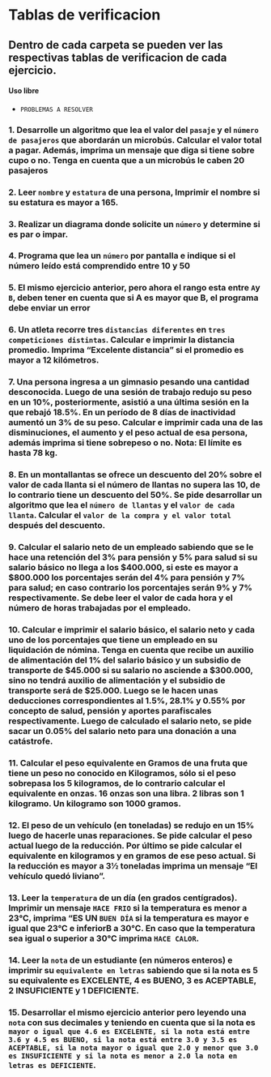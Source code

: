 # Tablas de verificacion

## Dentro de cada carpeta se pueden ver las respectivas tablas de verificacion de cada ejercicio.


#### Uso libre 

- `PROBLEMAS A RESOLVER`

### 1. Desarrolle un algoritmo que lea el valor del `pasaje` y el `número de pasajeros` que abordarán un microbús. Calcular el valor total a pagar. Además, imprima un mensaje que diga si tiene sobre cupo o no. Tenga en cuenta que a un microbús le caben 20 pasajeros 

### 2. Leer `nombre` y `estatura` de una persona, Imprimir el nombre si su estatura es mayor a 165.

### 3. Realizar un diagrama donde solicite un `número` y determine si es par o impar.

### 4. Programa que lea un `número` por pantalla e indique si el número leído está comprendido entre 10 y 50

### 5. El mismo ejercicio anterior, pero ahora el rango esta entre `A`y `B`, deben tener en cuenta que si A es mayor que B, el programa debe enviar un error

### 6. Un atleta recorre tres `distancias diferentes` en `tres competiciones distintas`. Calcular e imprimir la distancia promedio. Imprima “Excelente distancia” si el promedio es mayor a 12 kilómetros.

### 7. Una persona ingresa a un gimnasio pesando una cantidad desconocida. Luego de una sesión de trabajo redujo su peso en un 10%, posteriormente, asistió a una última sesión en la que rebajó 18.5%. En un período de 8 días de inactividad aumentó un 3% de su peso. Calcular e imprimir cada una de las disminuciones, el aumento y el peso actual de esa persona, además imprima si tiene sobrepeso o no. Nota: El límite es hasta 78 kg.

### 8. En un montallantas se ofrece un descuento del 20% sobre el valor de cada llanta si el número de llantas no supera las 10, de lo contrario tiene un descuento del 50%. Se pide desarrollar un algoritmo que lea el ``número de llantas`` y el ``valor de cada llanta``. Calcular el ``valor de la compra y el valor total`` después del descuento.

### 9. Calcular el salario neto de un empleado sabiendo que se le hace una retención del 3% para pensión y 5% para salud si su salario básico no llega a los $400.000, si este es mayor a $800.000 los porcentajes serán del 4% para pensión y 7% para salud; en caso contrario los porcentajes serán 9% y 7% respectivamente. Se debe leer el valor de cada hora y el número de horas trabajadas por el empleado.

### 10. Calcular e imprimir el salario básico, el salario neto y cada uno de los porcentajes que tiene un empleado en su liquidación de nómina. Tenga en cuenta que recibe un auxilio de alimentación del 1% del salario básico y un subsidio de transporte de $45.000 si su salario no asciende a $300.000, sino no tendrá auxilio de alimentación y el subsidio de transporte será de $25.000. Luego se le hacen unas deducciones correspondientes al 1.5%, 28.1% y 0.55% por concepto de salud, pensión y aportes parafiscales respectivamente. Luego de calculado el salario neto, se pide sacar un 0.05% del salario neto para una donación a una catástrofe.

### 11. Calcular el peso equivalente en Gramos de una fruta que tiene un peso no conocido en Kilogramos, sólo si el peso sobrepasa los 5 kilogramos, de lo contrario calcular el equivalente en onzas. 16 onzas son una libra. 2 libras son 1 kilogramo. Un kilogramo son 1000 gramos.

### 12. El peso de un vehículo (en toneladas) se redujo en un 15% luego de hacerle unas reparaciones. Se pide calcular el peso actual luego de la reducción. Por último se pide calcular el equivalente en kilogramos y en gramos de ese peso actual. Si la reducción es mayor a 3½ toneladas imprima un mensaje “El vehículo quedó liviano”.

### 13. Leer la `temperatura` de un día (en grados centígrados). Imprimir un mensaje `HACE FRIO` si la temperatura es menor a 23°C, imprima “ES UN `BUEN DÍA` si la temperatura es mayor e igual que 23°C e inferiorB a 30°C. En caso que la temperatura sea igual o superior a 30°C imprima `HACE CALOR`.

### 14. Leer la `nota` de un estudiante (en números enteros) e imprimir su `equivalente en letras` sabiendo que si la nota es 5 su equivalente es EXCELENTE, 4 es BUENO, 3 es ACEPTABLE, 2 INSUFICIENTE y 1 DEFICIENTE.

### 15. Desarrollar el mismo ejercicio anterior pero leyendo una `nota` con sus decimales y teniendo en cuenta que si la nota es `mayor o igual que 4.6 es EXCELENTE, si la nota está entre 3.6 y 4.5 es BUENO, si la nota está entre 3.0 y 3.5 es ACEPTABLE, si la nota mayor o igual que 2.0 y menor que 3.0 es INSUFICIENTE y si la nota es menor a 2.0 la nota en letras es DEFICIENTE`.
